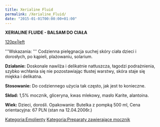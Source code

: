 ```yaml
---
title: Xerialine Fluid
permalink: /Xerialine_Fluid/
date: "2015-01-01T00:00:00+01:00"
---
```


**XERIALINE FLUIDE - BALSAM DO CIAŁA**

[120px|left](/Grafika:FLUIDE_XERIALINE.jpg "wikilink")

'''Wskazania: ''' Codzienna pielęgnacja suchej skóry ciała dzieci i dorosłych, po kąpieli, plażowaniu, solarium.

**Działanie:** Doskonale nawilża i delikatnie natłuszcza, łagodzi podrażnienia, szybko wchłania się nie pozostawiając tłustej warstwy, skóra staje się miękka i delikatna.

**Stosowanie:** Do codziennego użycia tak często, jak jest to konieczne.

**Skład:** 1,5% mocznik, gliceryna, kwas mlekowy, masło Karite, alantoina.

**Wiek:** Dzieci, dorośli. Opakowanie: Butelka z pompką 500 ml, Cena orientacyjna: 67 PLN (stan na 12.04.2006r.)

[Kategoria:Emolienty](/atopedia/Kategoria:Emolienty "wikilink") [Kategoria:Preparaty zawierające mocznik](/atopedia/Kategoria:Preparaty_zawierające_mocznik "wikilink")